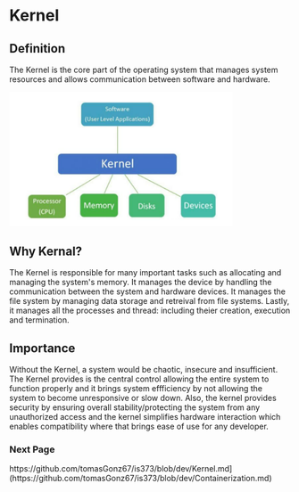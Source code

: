 # Kernel

## Definition
The Kernel is the core part of the operating system that manages system resources and allows communication between software and hardware.

<img src="img/kernel.png" alt="kernel diagram" width= "400"/>

## Why Kernal?
The Kernel is responsible for many important tasks such as allocating and managing the system's memory. It manages the device by handling the communication between the system and hardware devices. It manages the file system by managing data storage and retreival from file systems. Lastly, it manages all the processes and thread: including theier creation, execution and termination. 

## Importance
Without the Kernel, a system would be chaotic, insecure and insufficient. The Kernel provides is the central control allowing the entire system to function properly and it brings system effficiency by not allowing the system to become unresponsive or slow down. Also, the kernel provides security by ensuring overall stability/protecting the system from any unauthorized access and the kernel simplifies hardware interaction which enables compatibility where that brings ease of use for any developer.  


<h3>Next Page</h3> https://github.com/tomasGonz67/is373/blob/dev/Kernel.md](https://github.com/tomasGonz67/is373/blob/dev/Containerization.md)

